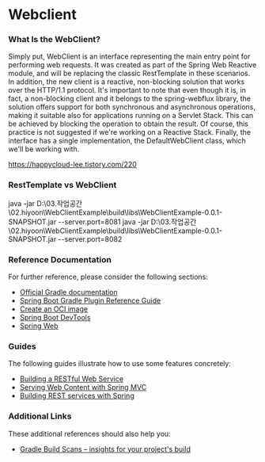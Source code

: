 # Webclient

### What Is the WebClient?
Simply put, WebClient is an interface representing the main entry point for performing web requests.
It was created as part of the Spring Web Reactive module, and will be replacing the classic RestTemplate in these scenarios. In addition, the new client is a reactive, non-blocking solution that works over the HTTP/1.1 protocol.
It's important to note that even though it is, in fact, a non-blocking client and it belongs to the spring-webflux library, the solution offers support for both synchronous and asynchronous operations, making it suitable also for applications running on a Servlet Stack.
This can be achieved by blocking the operation to obtain the result. Of course, this practice is not suggested if we're working on a Reactive Stack.
Finally, the interface has a single implementation, the DefaultWebClient class, which we'll be working with.

https://happycloud-lee.tistory.com/220

### RestTemplate vs WebClient


java -jar D:\03.작업공간\02.hiyoon\WebClientExample\build\libs\WebClientExample-0.0.1-SNAPSHOT.jar --server.port=8081
java -jar D:\03.작업공간\02.hiyoon\WebClientExample\build\libs\WebClientExample-0.0.1-SNAPSHOT.jar --server.port=8082


### Reference Documentation

For further reference, please consider the following sections:

* [Official Gradle documentation](https://docs.gradle.org)
* [Spring Boot Gradle Plugin Reference Guide](https://docs.spring.io/spring-boot/docs/2.5.4/gradle-plugin/reference/html/)
* [Create an OCI image](https://docs.spring.io/spring-boot/docs/2.5.4/gradle-plugin/reference/html/#build-image)
* [Spring Boot DevTools](https://docs.spring.io/spring-boot/docs/2.5.4/reference/htmlsingle/#using-boot-devtools)
* [Spring Web](https://docs.spring.io/spring-boot/docs/2.5.4/reference/htmlsingle/#boot-features-developing-web-applications)

### Guides

The following guides illustrate how to use some features concretely:

* [Building a RESTful Web Service](https://spring.io/guides/gs/rest-service/)
* [Serving Web Content with Spring MVC](https://spring.io/guides/gs/serving-web-content/)
* [Building REST services with Spring](https://spring.io/guides/tutorials/bookmarks/)

### Additional Links

These additional references should also help you:

* [Gradle Build Scans – insights for your project's build](https://scans.gradle.com#gradle)

